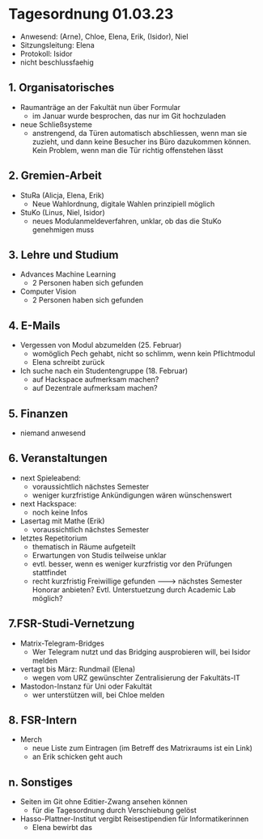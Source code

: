 ---
---

# Tagesordnung 01.03.23

* Anwesend: (Arne), Chloe, Elena, Erik, (Isidor), Niel
* Sitzungsleitung: Elena
* Protokoll: Isidor
* nicht beschlussfaehig

## 1. Organisatorisches

* Raumanträge an der Fakultät nun über Formular
  - im Januar wurde besprochen, das nur im Git hochzuladen
* neue Schließsysteme
  - anstrengend, da Türen automatisch abschliessen, wenn man sie zuzieht,
     und dann keine Besucher ins Büro dazukommen können. Kein Problem,
     wenn man die Tür richtig offenstehen lässt
    

## 2. Gremien-Arbeit

* StuRa (Alicja, Elena, Erik)
  - Neue Wahlordnung, digitale Wahlen prinzipiell möglich
* StuKo (Linus, Niel, Isidor)
  - neues Modulanmeldeverfahren, unklar, ob das die StuKo genehmigen muss

## 3. Lehre und Studium

* Advances Machine Learning
  - 2 Personen haben sich gefunden
* Computer Vision
  - 2 Personen haben sich gefunden

## 4. E-Mails

* Vergessen von Modul abzumelden (25. Februar)
  - womöglich Pech gehabt, nicht so schlimm, wenn kein Pflichtmodul
  - Elena schreibt zurück
* Ich suche nach ein Studentengruppe (18. Februar)
  - auf Hackspace aufmerksam machen?
  - auf Dezentrale aufmerksam machen?

## 5. Finanzen

- niemand anwesend

## 6. Veranstaltungen

* next Spieleabend:
  - voraussichtlich nächstes Semester
  - weniger kurzfristige Ankündigungen wären wünschenswert
* next Hackspace:
  - noch keine Infos
* Lasertag mit Mathe (Erik)
  - voraussichtlich nächstes Semester
* letztes Repetitorium
  - thematisch in Räume aufgeteilt
  - Erwartungen von Studis teilweise unklar
  - evtl. besser, wenn es weniger kurzfristig vor den Prüfungen stattfindet
  - recht kurzfristig Freiwillige gefunden ---> nächstes Semester Honorar
     anbieten? Evtl. Unterstuetzung durch Academic Lab möglich?

## 7.FSR-Studi-Vernetzung

* Matrix-Telegram-Bridges
  - Wer Telegram nutzt und das Bridging ausprobieren will, bei Isidor melden
* vertagt bis März: Rundmail (Elena)
  - wegen vom URZ gewünschter Zentralisierung der Fakultäts-IT
* Mastodon-Instanz für Uni oder Fakultät
  - wer unterstützen will, bei Chloe melden

## 8. FSR-Intern

* Merch
  - neue Liste zum Eintragen (im Betreff des Matrixraums ist ein Link)
  - an Erik schicken geht auch

## n. Sonstiges

* Seiten im Git ohne Editier-Zwang ansehen können
  - für die Tagesordnung durch Verschiebung gelöst
* Hasso-Plattner-Institut vergibt Reisestipendien für Informatikerinnen
  - Elena bewirbt das
